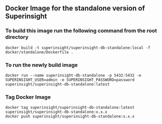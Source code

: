 ## Docker Image for the standalone version of Superinsight

### To build this image run the following command from the root directory

```
docker build -t superinsight/superinsight-db-standalone:local -f docker/standalone/Dockerfile .
```

### To run the newly build image

```
docker run --name superinsight-db-standalone -p 5432:5432 -e SUPERINSIGHT_USER=admin -e SUPERINSIGHT_PASSWORD=password superinsight/superinsight-db-standalone:latest
```

### Tag Docker Image

```
docker tag superinsight/superinsight-db-standalone:latest superinsight/superinsight-db-standalone:x.x.x
docker push superinsight/superinsight-db-standalone:x.x.x
```
